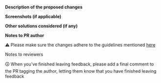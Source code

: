**Description of the proposed changes**

**Screenshots (if applicable)**

**Other solutions considered (if any)**

**Notes to PR author**

⚠️ Please make sure the changes adhere to the guidelines mentioned [here](./CONTRIBUTING.md)

Notes to reviewers

🛈 When you've finished leaving feedback, please add a final comment to the PR tagging the author, letting them know that you have finished leaving feedback
